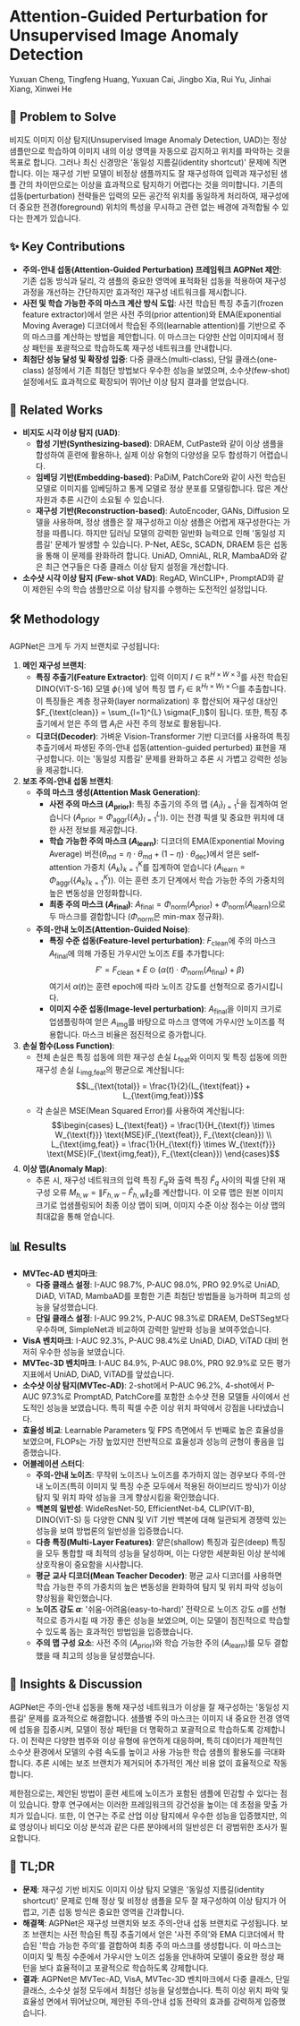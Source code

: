 # Attention-Guided Perturbation for Unsupervised Image Anomaly Detection

Yuxuan Cheng, Tingfeng Huang, Yuxuan Cai, Jingbo Xia, Rui Yu, Jinhai Xiang, Xinwei He

## 🧩 Problem to Solve

비지도 이미지 이상 탐지(Unsupervised Image Anomaly Detection, UAD)는 정상 샘플만으로 학습하여 이미지 내의 이상 영역을 자동으로 감지하고 위치를 파악하는 것을 목표로 합니다. 그러나 최신 신경망은 '동일성 지름길(identity shortcut)' 문제에 직면합니다. 이는 재구성 기반 모델이 비정상 샘플까지도 잘 재구성하여 입력과 재구성된 샘플 간의 차이만으로는 이상을 효과적으로 탐지하기 어렵다는 것을 의미합니다. 기존의 섭동(perturbation) 전략들은 입력의 모든 공간적 위치를 동일하게 처리하여, 재구성에 더 중요한 전경(foreground) 위치의 특성을 무시하고 관련 없는 배경에 과적합될 수 있다는 한계가 있습니다.

## ✨ Key Contributions

- **주의-안내 섭동(Attention-Guided Perturbation) 프레임워크 AGPNet 제안**: 기존 섭동 방식과 달리, 각 샘플의 중요한 영역에 표적화된 섭동을 적용하여 재구성 과정을 개선하는 간단하지만 효과적인 재구성 네트워크를 제시합니다.
- **사전 및 학습 가능한 주의 마스크 계산 방식 도입**: 사전 학습된 특징 추출기(frozen feature extractor)에서 얻은 사전 주의(prior attention)와 EMA(Exponential Moving Average) 디코더에서 학습된 주의(learnable attention)를 기반으로 주의 마스크를 계산하는 방법을 제안합니다. 이 마스크는 다양한 산업 이미지에서 정상 패턴을 포괄적으로 학습하도록 재구성 네트워크를 안내합니다.
- **최첨단 성능 달성 및 확장성 입증**: 다중 클래스(multi-class), 단일 클래스(one-class) 설정에서 기존 최첨단 방법보다 우수한 성능을 보였으며, 소수샷(few-shot) 설정에서도 효과적으로 확장되어 뛰어난 이상 탐지 결과를 얻었습니다.

## 📎 Related Works

- **비지도 시각 이상 탐지 (UAD)**:
  - **합성 기반(Synthesizing-based)**: DRAEM, CutPaste와 같이 이상 샘플을 합성하여 훈련에 활용하나, 실제 이상 유형의 다양성을 모두 합성하기 어렵습니다.
  - **임베딩 기반(Embedding-based)**: PaDiM, PatchCore와 같이 사전 학습된 모델로 이미지를 임베딩하고 통계 모델로 정상 분포를 모델링합니다. 많은 계산 자원과 추론 시간이 소요될 수 있습니다.
  - **재구성 기반(Reconstruction-based)**: AutoEncoder, GANs, Diffusion 모델을 사용하며, 정상 샘플은 잘 재구성하고 이상 샘플은 어렵게 재구성한다는 가정을 따릅니다. 하지만 딥러닝 모델의 강력한 일반화 능력으로 인해 '동일성 지름길' 문제가 발생할 수 있습니다. P-Net, AESc, SCADN, DRAEM 등은 섭동을 통해 이 문제를 완화하려 합니다. UniAD, OmniAL, RLR, MambaAD와 같은 최근 연구들은 다중 클래스 이상 탐지 설정을 개선합니다.
- **소수샷 시각 이상 탐지 (Few-shot VAD)**: RegAD, WinCLIP+, PromptAD와 같이 제한된 수의 학습 샘플만으로 이상 탐지를 수행하는 도전적인 설정입니다.

## 🛠️ Methodology

AGPNet은 크게 두 가지 브랜치로 구성됩니다:

1. **메인 재구성 브랜치**:
   - **특징 추출기(Feature Extractor)**: 입력 이미지 $I \in \mathbb{R}^{H \times W \times 3}$를 사전 학습된 DINO(ViT-S-16) 모델 $\phi(\cdot)$에 넣어 특징 맵 $F_l \in \mathbb{R}^{H_{\text{f}} \times W_{\text{f}} \times C_{\text{f}}}$를 추출합니다. 이 특징들은 계층 정규화(layer normalization) 후 합산되어 재구성 대상인 $F_{\text{clean}} = \sum_{l=1}^{L} \sigma(F_l)$이 됩니다. 또한, 특징 추출기에서 얻은 주의 맵 $A_l$은 사전 주의 정보로 활용됩니다.
   - **디코더(Decoder)**: 가벼운 Vision-Transformer 기반 디코더를 사용하여 특징 추출기에서 파생된 주의-안내 섭동(attention-guided perturbed) 표현을 재구성합니다. 이는 '동일성 지름길' 문제를 완화하고 추론 시 가볍고 강력한 성능을 제공합니다.
2. **보조 주의-안내 섭동 브랜치**:
   - **주의 마스크 생성(Attention Mask Generation)**:
     - **사전 주의 마스크 ($A_{\text{prior}}$)**: 특징 추출기의 주의 맵 $\{A_l\}_{l=1}^L$을 집계하여 얻습니다 ($A_{\text{prior}} = \Phi_{\text{aggr}}(\{A_l\}_{l=1}^L)$). 이는 전경 픽셀 및 중요한 위치에 대한 사전 정보를 제공합니다.
     - **학습 가능한 주의 마스크 ($A_{\text{learn}}$)**: 디코더의 EMA(Exponential Moving Average) 버전($\theta_{\text{md}} = \eta \cdot \theta_{\text{md}} + (1-\eta) \cdot \theta_{\text{dec}}$)에서 얻은 self-attention 가중치 $\{A_k\}_{k=1}^K$를 집계하여 얻습니다 ($A_{\text{learn}} = \Phi_{\text{aggr}}(\{A_k\}_{k=1}^K)$). 이는 훈련 초기 단계에서 학습 가능한 주의 가중치의 높은 변동성을 안정화합니다.
     - **최종 주의 마스크 ($A_{\text{final}}$)**: $A_{\text{final}} = \Phi_{\text{norm}}(A_{\text{prior}}) + \Phi_{\text{norm}}(A_{\text{learn}})$으로 두 마스크를 결합합니다 ($\Phi_{\text{norm}}$은 min-max 정규화).
   - **주의-안내 노이즈(Attention-Guided Noise)**:
     - **특징 수준 섭동(Feature-level perturbation)**: $F_{\text{clean}}$에 주의 마스크 $A_{\text{final}}$에 의해 가중된 가우시안 노이즈 $E$를 추가합니다:
       $$F' = F_{\text{clean}} + E \odot (\alpha(t) \cdot \Phi_{\text{norm}}(A_{\text{final}}) + \beta)$$
       여기서 $\alpha(t)$는 훈련 epoch에 따라 노이즈 강도를 선형적으로 증가시킵니다.
     - **이미지 수준 섭동(Image-level perturbation)**: $A_{\text{final}}$을 이미지 크기로 업샘플링하여 얻은 $A_{\text{img}}$를 바탕으로 마스크 영역에 가우시안 노이즈를 적용합니다. 마스크 비율은 점진적으로 증가합니다.
3. **손실 함수(Loss Function)**:
   - 전체 손실은 특징 섭동에 의한 재구성 손실 $L_{\text{feat}}$와 이미지 및 특징 섭동에 의한 재구성 손실 $L_{\text{img,feat}}$의 평균으로 계산됩니다:
     $$L_{\text{total}} = \frac{1}{2}(L_{\text{feat}} + L_{\text{img,feat}})$$
   - 각 손실은 MSE(Mean Squared Error)를 사용하여 계산됩니다:
     $$\begin{cases} L_{\text{feat}} = \frac{1}{H_{\text{f}} \times W_{\text{f}}} \text{MSE}(F_{\text{feat}}, F_{\text{clean}}) \\ L_{\text{img,feat}} = \frac{1}{H_{\text{f}} \times W_{\text{f}}} \text{MSE}(F_{\text{img,feat}}, F_{\text{clean}}) \end{cases}$$
4. **이상 맵(Anomaly Map)**:
   - 추론 시, 재구성 네트워크의 입력 특징 $F_q$와 출력 특징 $\hat{F}_q$ 사이의 픽셀 단위 재구성 오류 $M_{h,w} = \|F_{h,w} - \hat{F}_{h,w}\|_2$를 계산합니다. 이 오류 맵은 원본 이미지 크기로 업샘플링되어 최종 이상 맵이 되며, 이미지 수준 이상 점수는 이상 맵의 최대값을 통해 얻습니다.

## 📊 Results

- **MVTec-AD 벤치마크**:
  - **다중 클래스 설정**: I-AUC 98.7%, P-AUC 98.0%, PRO 92.9%로 UniAD, DiAD, ViTAD, MambaAD를 포함한 기존 최첨단 방법들을 능가하며 최고의 성능을 달성했습니다.
  - **단일 클래스 설정**: I-AUC 99.2%, P-AUC 98.3%로 DRAEM, DeSTSeg보다 우수하며, SimpleNet과 비교하여 강력한 일반화 성능을 보여주었습니다.
- **VisA 벤치마크**: I-AUC 92.3%, P-AUC 98.4%로 UniAD, DiAD, ViTAD 대비 현저히 우수한 성능을 보였습니다.
- **MVTec-3D 벤치마크**: I-AUC 84.9%, P-AUC 98.0%, PRO 92.9%로 모든 평가 지표에서 UniAD, DiAD, ViTAD를 앞섰습니다.
- **소수샷 이상 탐지(MVTec-AD)**: 2-shot에서 P-AUC 96.2%, 4-shot에서 P-AUC 97.3%로 PromptAD, PatchCore를 포함한 소수샷 전용 모델들 사이에서 선도적인 성능을 보였습니다. 특히 픽셀 수준 이상 위치 파악에서 강점을 나타냈습니다.
- **효율성 비교**: Learnable Parameters 및 FPS 측면에서 두 번째로 높은 효율성을 보였으며, FLOPs는 가장 높았지만 전반적으로 효율성과 성능의 균형이 좋음을 입증했습니다.
- **어블레이션 스터디**:
  - **주의-안내 노이즈**: 무작위 노이즈나 노이즈를 추가하지 않는 경우보다 주의-안내 노이즈(특히 이미지 및 특징 수준 모두에서 적용된 하이브리드 방식)가 이상 탐지 및 위치 파악 성능을 크게 향상시킴을 확인했습니다.
  - **백본의 일반성**: WideResNet-50, EfficientNet-b4, CLIP(ViT-B), DINO(ViT-S) 등 다양한 CNN 및 ViT 기반 백본에 대해 일관되게 경쟁력 있는 성능을 보여 방법론의 일반성을 입증했습니다.
  - **다층 특징(Multi-Layer Features)**: 얕은(shallow) 특징과 깊은(deep) 특징을 모두 통합할 때 최적의 성능을 달성하며, 이는 다양한 세분화된 이상 분석에 상호작용이 중요함을 시사합니다.
  - **평균 교사 디코더(Mean Teacher Decoder)**: 평균 교사 디코더를 사용하면 학습 가능한 주의 가중치의 높은 변동성을 완화하여 탐지 및 위치 파악 성능이 향상됨을 확인했습니다.
  - **노이즈 강도 $\alpha$**: '쉬움-어려움(easy-to-hard)' 전략으로 노이즈 강도 $\alpha$를 선형적으로 증가시킬 때 가장 좋은 성능을 보였으며, 이는 모델이 점진적으로 학습할 수 있도록 돕는 효과적인 방법임을 입증했습니다.
  - **주의 맵 구성 요소**: 사전 주의 ($A_{\text{prior}}$)와 학습 가능한 주의 ($A_{\text{learn}}$)를 모두 결합했을 때 최고의 성능을 달성했습니다.

## 🧠 Insights & Discussion

AGPNet은 주의-안내 섭동을 통해 재구성 네트워크가 이상을 잘 재구성하는 '동일성 지름길' 문제를 효과적으로 해결합니다. 샘플별 주의 마스크는 이미지 내 중요한 전경 영역에 섭동을 집중시켜, 모델이 정상 패턴을 더 명확하고 포괄적으로 학습하도록 강제합니다. 이 전략은 다양한 범주와 이상 유형에 유연하게 대응하며, 특히 데이터가 제한적인 소수샷 환경에서 모델의 수렴 속도를 높이고 사용 가능한 학습 샘플의 활용도를 극대화합니다. 추론 시에는 보조 브랜치가 제거되어 추가적인 계산 비용 없이 효율적으로 작동합니다.

제한점으로는, 제안된 방법이 훈련 세트에 노이즈가 포함된 샘플에 민감할 수 있다는 점이 있습니다. 향후 연구에서는 이러한 프레임워크의 강건성을 높이는 데 초점을 맞출 가치가 있습니다. 또한, 이 연구는 주로 산업 이상 탐지에서 우수한 성능을 입증했지만, 의료 영상이나 비디오 이상 분석과 같은 다른 분야에서의 일반성은 더 광범위한 조사가 필요합니다.

## 📌 TL;DR

- **문제**: 재구성 기반 비지도 이미지 이상 탐지 모델은 '동일성 지름길(identity shortcut)' 문제로 인해 정상 및 비정상 샘플을 모두 잘 재구성하여 이상 탐지가 어렵고, 기존 섭동 방식은 중요한 영역을 간과합니다.
- **해결책**: AGPNet은 재구성 브랜치와 보조 주의-안내 섭동 브랜치로 구성됩니다. 보조 브랜치는 사전 학습된 특징 추출기에서 얻은 '사전 주의'와 EMA 디코더에서 학습된 '학습 가능한 주의'를 결합하여 최종 주의 마스크를 생성합니다. 이 마스크는 이미지 및 특징 수준에서 가우시안 노이즈 섭동을 안내하여 모델이 중요한 정상 패턴을 보다 효율적이고 포괄적으로 학습하도록 강제합니다.
- **결과**: AGPNet은 MVTec-AD, VisA, MVTec-3D 벤치마크에서 다중 클래스, 단일 클래스, 소수샷 설정 모두에서 최첨단 성능을 달성했습니다. 특히 이상 위치 파악 및 효율성 면에서 뛰어났으며, 제안된 주의-안내 섭동 전략의 효과를 강력하게 입증했습니다.
